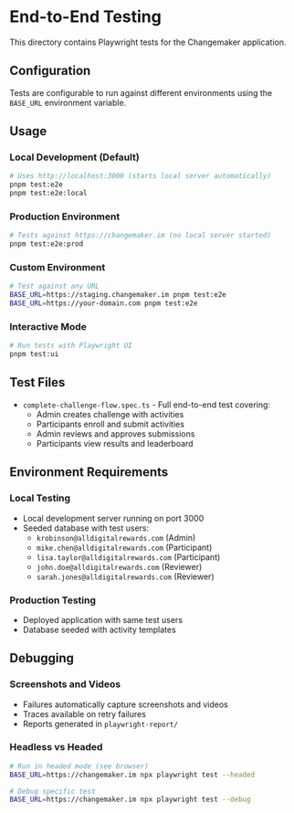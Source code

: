 # End-to-End Testing

This directory contains Playwright tests for the Changemaker application.

## Configuration

Tests are configurable to run against different environments using the `BASE_URL` environment variable.

## Usage

### Local Development (Default)
```bash
# Uses http://localhost:3000 (starts local server automatically)
pnpm test:e2e
pnpm test:e2e:local
```

### Production Environment
```bash
# Tests against https://changemaker.im (no local server started)
pnpm test:e2e:prod
```

### Custom Environment
```bash
# Test against any URL
BASE_URL=https://staging.changemaker.im pnpm test:e2e
BASE_URL=https://your-domain.com pnpm test:e2e
```

### Interactive Mode
```bash
# Run tests with Playwright UI
pnpm test:ui
```

## Test Files

- `complete-challenge-flow.spec.ts` - Full end-to-end test covering:
  - Admin creates challenge with activities
  - Participants enroll and submit activities
  - Admin reviews and approves submissions
  - Participants view results and leaderboard

## Environment Requirements

### Local Testing
- Local development server running on port 3000
- Seeded database with test users:
  - `krobinson@alldigitalrewards.com` (Admin)
  - `mike.chen@alldigitalrewards.com` (Participant)
  - `lisa.taylor@alldigitalrewards.com` (Participant)
  - `john.doe@alldigitalrewards.com` (Reviewer)
  - `sarah.jones@alldigitalrewards.com` (Reviewer)

### Production Testing
- Deployed application with same test users
- Database seeded with activity templates

## Debugging

### Screenshots and Videos
- Failures automatically capture screenshots and videos
- Traces available on retry failures
- Reports generated in `playwright-report/`

### Headless vs Headed
```bash
# Run in headed mode (see browser)
BASE_URL=https://changemaker.im npx playwright test --headed

# Debug specific test
BASE_URL=https://changemaker.im npx playwright test --debug
```